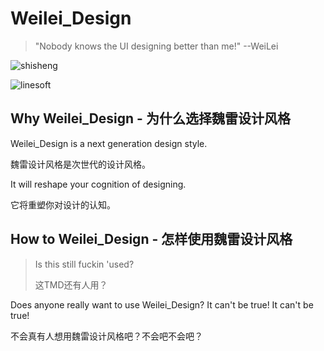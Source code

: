 # Weilei_Design

> "Nobody knows the UI designing better than me!" --WeiLei

![shisheng](https://s1.ax1x.com/2020/08/14/dik961.jpg)

![linesoft](https://s1.ax1x.com/2020/08/14/diEEzd.png)

## Why Weilei_Design - 为什么选择魏雷设计风格

Weilei_Design is a next generation design style.

魏雷设计风格是次世代的设计风格。

It will reshape your cognition of designing.

它将重塑你对设计的认知。

## How to Weilei_Design - 怎样使用魏雷设计风格

> Is this still fuckin 'used?
>
> 这TMD还有人用？

Does anyone really want to use Weilei_Design? It can't be true! It can't be true!

不会真有人想用魏雷设计风格吧？不会吧不会吧？
